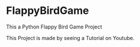 # FlappyBirdGame
This a Python Flappy Bird Game Project

This Project is made by seeing a Tutorial on Youtube.
